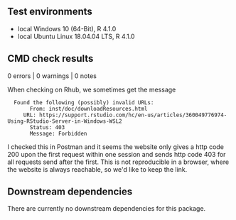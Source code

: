 ## Test environments

* local Windows 10 (64-Bit), R 4.1.0
* local Ubuntu Linux 18.04.04 LTS, R 4.1.0

## CMD check results

0 errors | 0 warnings | 0 notes

When checking on Rhub, we sometimes get the message

```
  Found the following (possibly) invalid URLs:
       From: inst/doc/downloadResources.html
     URL: https://support.rstudio.com/hc/en-us/articles/360049776974-Using-RStudio-Server-in-Windows-WSL2
       Status: 403
       Message: Forbidden
```
 
I checked this in Postman and it seems the website only gives a http code 200 upon the first request within one session and sends http code 403 for all requests send after the first. This is not reproducible in a browser, where the website is always reachable, so we'd like to keep the link. 

## Downstream dependencies

There are currently no downstream dependencies for this package.
